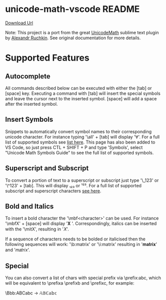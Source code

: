 # unicode-math-vscode README
[Download Url](https://marketplace.visualstudio.com/items?itemName=GuidoTapia2.unicode-math-vscode)

Note: This project is a port from the great [UnicodeMath](https://github.com/mvoidex/UnicodeMath) 
    sublime text plugin by [Alexandr Ruchkin](https://github.com/mvoidex). See original documentation for more details.

# Supported Features

## Autocomplete
All commands described below can be executed with either the [tab] or [space] key.  Executing a command with [tab] will insert the special symbols and leave the cursor next to the inserted symbol.  [space] will add a space after the inserted symbol.

## Insert Symbols
Snippets to automatically convert symbol names to their corresponding 
unicode character.  For instance typing '&#92;all' + [tab] will 
display '∀'. For a full list of supported symbols 
see [list here](https://github.com/mvoidex/UnicodeMath/blob/master/table.md). This page has also
been added to VS Code, so just press CTL + SHIFT + P and type 'Symbols', 
select "Unicode Math Symbols Guide" to see the full list of supported symbols.

## Superscript and Subscript
To convert a portion of text to a superscript or subscript just type 
'&#92;\_123' or '&#92;^123' + [tab].  This will display ₁₂₃ or ¹²³.  For a full list of supported
subscript and superscript characters [see here](https://en.wikipedia.org/wiki/Unicode_subscripts_and_superscripts).

## Bold and Italics
To insert a bold character the '&#92;mbf\<character\>'  can be used. For instance '&#92;mbfX' + [space] will display '𝐗 '. Correspondingly, italics can be inserted with the '&#92;mitX', resulting in '𝑋'.

If a sequence of characters needs to be bolded or italicised then the following sequences will work:
'&#92;b:matrix' or '&#92;i:matrix' resulting in '𝐦𝐚𝐭𝐫𝐢𝐱' and '𝑚𝑎𝑡𝑟𝑖𝑥'.

## Special

You can also convert a list of chars with special prefix via \prefix:abc, which
will be equivalent to \prefixa \prefixb and \prefixc, for example:

\Bbb:ABCabc → 𝔸𝔹ℂ𝕒𝕓𝕔
